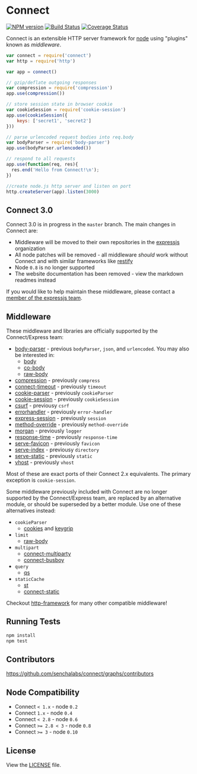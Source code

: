 # Connect

[![NPM version](https://badge.fury.io/js/connect.svg)](http://badge.fury.io/js/connect)
[![Build Status](https://travis-ci.org/senchalabs/connect.svg?branch=master)](https://travis-ci.org/senchalabs/connect)
[![Coverage Status](https://img.shields.io/coveralls/senchalabs/connect.svg?branch=master)](https://coveralls.io/r/senchalabs/connect)

  Connect is an extensible HTTP server framework for [node](http://nodejs.org) using "plugins" known as _middleware_.

```js
var connect = require('connect')
var http = require('http')

var app = connect()

// gzip/deflate outgoing responses
var compression = require('compression')
app.use(compression())

// store session state in browser cookie
var cookieSession = require('cookie-session')
app.use(cookieSession({
    keys: ['secret1', 'secret2']
}))

// parse urlencoded request bodies into req.body
var bodyParser = require('body-parser')
app.use(bodyParser.urlencoded())

// respond to all requests
app.use(function(req, res){
  res.end('Hello from Connect!\n');
})

//create node.js http server and listen on port
http.createServer(app).listen(3000)
```

## Connect 3.0

Connect 3.0 is in progress in the `master` branch. The main changes in Connect are:

- Middleware will be moved to their own repositories in the [expressjs](http://github.com/expressjs) organization
- All node patches will be removed - all middleware _should_ work without Connect and with similar frameworks like [restify](https://github.com/mcavage/node-restify)
- Node `0.8` is no longer supported
- The website documentation has been removed - view the markdown readmes instead

If you would like to help maintain these middleware, please contact a [member of the expressjs team](https://github.com/orgs/expressjs/members).

## Middleware

These middleware and libraries are officially supported by the Connect/Express team:

  - [body-parser](https://github.com/expressjs/body-parser) - previous `bodyParser`, `json`, and `urlencoded`. You may also be interested in:
    - [body](https://github.com/raynos/body)
    - [co-body](https://github.com/visionmedia/co-body)
    - [raw-body](https://github.com/stream-utils/raw-body)
  - [compression](https://github.com/expressjs/compression) - previously `compress`
  - [connect-timeout](https://github.com/expressjs/timeout) - previously `timeout`
  - [cookie-parser](https://github.com/expressjs/cookie-parser) - previously `cookieParser`
  - [cookie-session](https://github.com/expressjs/cookie-session) - previously `cookieSession`
  - [csurf](https://github.com/expressjs/csurf) - previousy `csrf`
  - [errorhandler](https://github.com/expressjs/errorhandler) - previously `error-handler`
  - [express-session](https://github.com/expressjs/session) - previously `session`
  - [method-override](https://github.com/expressjs/method-override) - previously `method-override`
  - [morgan](https://github.com/expressjs/morgan) - previously `logger`
  - [response-time](https://github.com/expressjs/response-time) - previously `response-time`
  - [serve-favicon](https://github.com/expressjs/serve-favicon) - previously `favicon`
  - [serve-index](https://github.com/expressjs/serve-index) - previousy `directory`
  - [serve-static](https://github.com/expressjs/serve-static) - previously `static`
  - [vhost](https://github.com/expressjs/vhost) - previously `vhost`

Most of these are exact ports of their Connect 2.x equivalents. The primary exception is `cookie-session`.

Some middleware previously included with Connect are no longer supported by the Connect/Express team, are replaced by an alternative module, or should be superseded by a better module. Use one of these alternatives instead:

  - `cookieParser`
    - [cookies](https://github.com/jed/cookies) and [keygrip](https://github.com/jed/keygrip)
  - `limit`
    - [raw-body](https://github.com/stream-utils/raw-body)
  - `multipart`
    - [connect-multiparty](https://github.com/superjoe30/connect-multiparty)
    - [connect-busboy](https://github.com/mscdex/connect-busboy)
  - `query`
    - [qs](https://github.com/visionmedia/node-querystring)
  - `staticCache`
    - [st](https://github.com/isaacs/st)
    - [connect-static](https://github.com/andrewrk/connect-static)

Checkout [http-framework](https://github.com/Raynos/http-framework/wiki/Modules) for many other compatible middleware! 

## Running Tests

```bash
npm install
npm test
```

## Contributors

 https://github.com/senchalabs/connect/graphs/contributors

## Node Compatibility

  - Connect `< 1.x` - node `0.2`
  - Connect `1.x` - node `0.4`
  - Connect `< 2.8` - node `0.6`
  - Connect `>= 2.8 < 3` - node `0.8`
  - Connect `>= 3` - node `0.10`

## License

View the [LICENSE](https://github.com/senchalabs/connect/blob/master/LICENSE) file.
